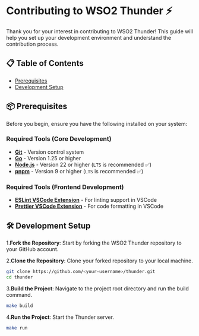 # Contributing to WSO2 Thunder ⚡

Thank you for your interest in contributing to WSO2 Thunder! This guide will help you set up your development environment and understand the contribution process.

## 📋 Table of Contents

- [Prerequisites](#prerequisites)
- [Development Setup](#development-setup)

## 📦 Prerequisites

Before you begin, ensure you have the following installed on your system:

### Required Tools (Core Development)

- **[Git](https://git-scm.com/downloads)** - Version control system
- **[Go](https://golang.org/doc/install)** - Version 1.25 or higher
- **[Node.js](https://nodejs.org/en/download/)** - Version 22 or higher (`LTS` is recommended ✅)
- **[pnpm](https://pnpm.io/installation)** - Version 9 or higher (`LTS` is recommended ✅)

### Required Tools (Frontend Development)

- **[ESLint VSCode Extension](https://marketplace.visualstudio.com/items?itemName=dbaeumer.vscode-eslint)** - For linting support in VSCode
- **[Prettier VSCode Extension](https://marketplace.visualstudio.com/items?itemName=esbenp.prettier-vscode)** - For code formatting in VSCode

## 🛠️ Development Setup

1.**Fork the Repository**: Start by forking the WSO2 Thunder repository to your GitHub account.

2.**Clone the Repository**: Clone your forked repository to your local machine.

```bash
git clone https://github.com/<your-username>/thunder.git
cd thunder
```

3.**Build the Project**: Navigate to the project root directory and run the build command.

```bash
make build
```

4.**Run the Project**: Start the Thunder server.

```bash
make run
```
